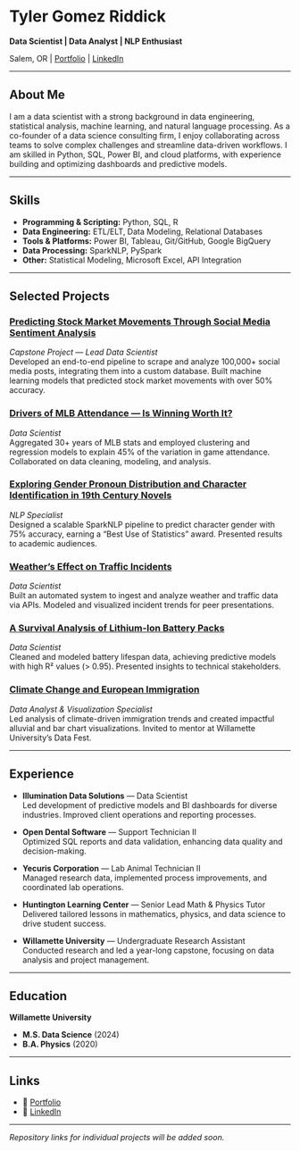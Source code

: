 # Tyler Gomez Riddick

**Data Scientist | Data Analyst | NLP Enthusiast**

Salem, OR | [Portfolio](https://www.datascienceportfol.io/tylergomezriddick) | [LinkedIn](https://www.linkedin.com/in/tyler-gomez-riddick/)

---

## About Me

I am a data scientist with a strong background in data engineering, statistical analysis, machine learning, and natural language processing. As a co-founder of a data science consulting firm, I enjoy collaborating across teams to solve complex challenges and streamline data-driven workflows. I am skilled in Python, SQL, Power BI, and cloud platforms, with experience building and optimizing dashboards and predictive models.

---

## Skills

- **Programming & Scripting:** Python, SQL, R  
- **Data Engineering:** ETL/ELT, Data Modeling, Relational Databases  
- **Tools & Platforms:** Power BI, Tableau, Git/GitHub, Google BigQuery  
- **Data Processing:** SparkNLP, PySpark  
- **Other:** Statistical Modeling, Microsoft Excel, API Integration  

---

## Selected Projects

### [Predicting Stock Market Movements Through Social Media Sentiment Analysis](https://github.com/tpriddick/msds-capstone)
*Capstone Project — Lead Data Scientist*  
Developed an end-to-end pipeline to scrape and analyze 100,000+ social media posts, integrating them into a custom database. Built machine learning models that predicted stock market movements with over 50% accuracy.

### [Drivers of MLB Attendance — Is Winning Worth It?](https://github.com/tpriddick/mlb_machine_learning)
*Data Scientist*  
Aggregated 30+ years of MLB stats and employed clustering and regression models to explain 45% of the variation in game attendance. Collaborated on data cleaning, modeling, and analysis.

### [Exploring Gender Pronoun Distribution and Character Identification in 19th Century Novels](https://github.com/tpriddick/sparknlp_gender)
*NLP Specialist*  
Designed a scalable SparkNLP pipeline to predict character gender with 75% accuracy, earning a “Best Use of Statistics” award. Presented results to academic audiences.

### [Weather’s Effect on Traffic Incidents](https://github.com/tpriddick/traffic_weather_patterns)
*Data Scientist*  
Built an automated system to ingest and analyze weather and traffic data via APIs. Modeled and visualized incident trends for peer presentations.

### [A Survival Analysis of Lithium-Ion Battery Packs](https://github.com/tpriddick/advML_batt)
*Data Scientist*  
Cleaned and modeled battery lifespan data, achieving predictive models with high R² values (> 0.95). Presented insights to technical stakeholders.

### [Climate Change and European Immigration](#your-link-here)
*Data Analyst & Visualization Specialist*  
Led analysis of climate-driven immigration trends and created impactful alluvial and bar chart visualizations. Invited to mentor at Willamette University’s Data Fest.

---

## Experience

- **Illumination Data Solutions** — Data Scientist  
  Led development of predictive models and BI dashboards for diverse industries. Improved client operations and reporting processes.

- **Open Dental Software** — Support Technician II  
  Optimized SQL reports and data validation, enhancing data quality and decision-making.

- **Yecuris Corporation** — Lab Animal Technician II  
  Managed research data, implemented process improvements, and coordinated lab operations.

- **Huntington Learning Center** — Senior Lead Math & Physics Tutor  
  Delivered tailored lessons in mathematics, physics, and data science to drive student success.

- **Willamette University** — Undergraduate Research Assistant  
  Conducted research and led a year-long capstone, focusing on data analysis and project management.

---

## Education

**Willamette University**  
- **M.S. Data Science** (2024)  
- **B.A. Physics** (2020)

---

## Links

- 📂 [Portfolio](https://www.datascienceportfol.io/tylergomezriddick)
- 💼 [LinkedIn](https://www.linkedin.com/in/tyler-gomez-riddick/)

---

_Repository links for individual projects will be added soon._
